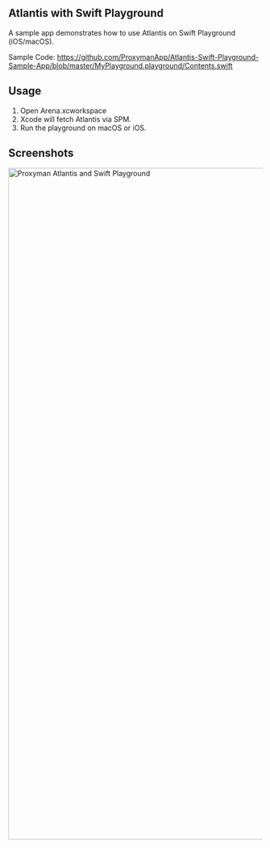 ## Atlantis with Swift Playground
A sample app demonstrates how to use Atlantis on Swift Playground (iOS/macOS).

Sample Code: https://github.com/ProxymanApp/Atlantis-Swift-Playground-Sample-App/blob/master/MyPlayground.playground/Contents.swift

## Usage
1. Open Arena.xcworkspace
2. Xcode will fetch Atlantis via SPM.
3. Run the playground on macOS or iOS.

## Screenshots
<img width="1329" alt="Proxyman Atlantis and Swift Playground" src="https://user-images.githubusercontent.com/5878421/147070497-6d5bac59-5003-4612-9071-90c81f008eee.png">
